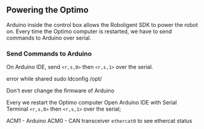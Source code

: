 ## Powering the Optimo
Arduino inside the control box allows the Roboligent SDK to power the robot on.
Every time the Optimo computer is restarted, we have to send commands to Arduino over serial.

### Send Commands to Arduino
On Arduino IDE,  send `<r,s,0>` then `<r,s,1>` over the serial.



error while shared
sudo ldconfig /opt/

Don't ever change the firmware of Arduino


Every we restart the Optimo computer
Open Arduino IDE with Serial  Terminal
`<r,s,0>` then `<r,s,1>` over the serial;

ACM1 - Arduino
ACM0 - CAN transceiver
`ethercat0` to see ethercat status